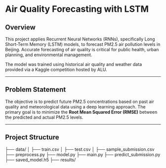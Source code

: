 # Air Quality Forecasting with LSTM

## Overview

This project applies Recurrent Neural Networks (RNNs), specifically Long Short-Term Memory (LSTM) models, to forecast PM2.5 air pollution levels in Beijing. Accurate forecasting of air quality is critical for public health, urban planning, and environmental management.

The model was trained using historical air quality and weather data provided via a Kaggle competition hosted by ALU.

---

##  Problem Statement

The objective is to predict future PM2.5 concentrations based on past air quality and meteorological data using a deep learning approach. The primary goal is to minimize the **Root Mean Squared Error (RMSE)** between the predicted and actual PM2.5 levels.

---

## Project Structure
├── data/
│ ├── train.csv
│ ├── test.csv
│ ├── sample_submission.csv
├── preprocess.py
├── model.py
├── main.py
├── predict_submission.py
├── saved_model.h5
├── results/
